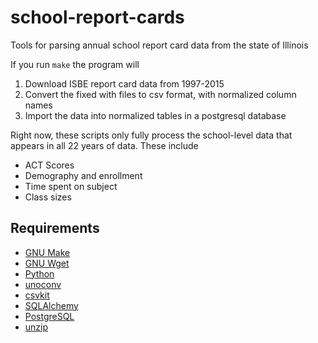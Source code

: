 school-report-cards
===================

Tools for parsing annual school report card data from the state of Illinois

If you run `make` the program will

1. Download ISBE report card data from 1997-2015
2. Convert the fixed with files to csv format, with normalized column names
3. Import the data into normalized tables in a postgresql database

Right now, these scripts only fully process the school-level data that
appears in all 22 years of data. These include

* ACT Scores
* Demography and enrollment
* Time spent on subject
* Class sizes

## Requirements
* [GNU Make](https://www.gnu.org/software/make/)
* [GNU Wget](https://www.gnu.org/software/wget/)
* [Python](https://www.python.org/downloads/)
* [unoconv](http://dag.wiee.rs/home-made/unoconv/)
* [csvkit](https://csvkit.readthedocs.org/en/0.9.1/install.html)
* [SQLAlchemy](http://www.sqlalchemy.org/)
* [PostgreSQL](http://www.postgresql.org/)
* [unzip](http://www.info-zip.org/)


